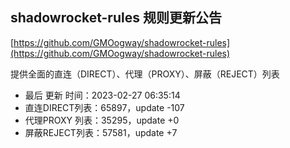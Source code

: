 ## shadowrocket-rules 规则更新公告

[https://github.com/GMOogway/shadowrocket-rules](https://github.com/GMOogway/shadowrocket-rules)

提供全面的直连（DIRECT）、代理（PROXY）、屏蔽（REJECT）列表
- 最后 更新 时间：2023-02-27 06:35:14
- 直连DIRECT列表：65897，update -107
- 代理PROXY 列表：35295，update +0
- 屏蔽REJECT列表：57581，update +7